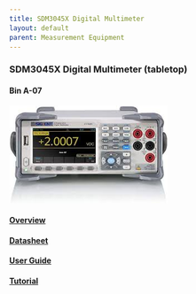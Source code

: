 ```yaml
---
title: SDM3045X Digital Multimeter
layout: default
parent: Measurement Equipment
---
```


### SDM3045X Digital Multimeter (tabletop)
#### Bin A-07

![Oscilloscope Image](../images/multimeter_tabletop.jpeg)

#### [Overview](https://siglentna.com/digital-multimeters/sdm3045x-digital-multimeter/)
#### [Datasheet](https://siglentna.com/wp-content/uploads/dlm_uploads/2023/02/SDM3045X_DataSheet_E04A.pdf)
#### [User Guide](https://siglentna.com/wp-content/uploads/dlm_uploads/2017/10/SDM3045x_UserManual_UM06034-E01A.pdf)
#### [Tutorial](https://www.youtube.com/watch?v=kLfcEqmhwCE)

